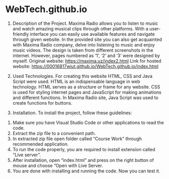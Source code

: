 # WebTech.github.io
1. Description of the Project.
Maxima Radio allows you to listen to music and watch amazing musical clips through other platforms. With a user-friendly interface you can easily use available features and navigate through given website. In the provided site you can also get acquainted with Maxima Radio company, delve into listening to music and enjoy music videos.
The design is taken from different screenshots in the internet. However, pages numbered as ‘1’, ‘2’ and ‘3’ were designed by myself.
Original website: https://maxima.uz/index2.html
Link for hosted website: https://00016817wiut.github.io/WebTech.github.io/index.html

2. Used Technologies.
For creating this website HTML, CSS and Java Script were used. HTML is an indispensable language in web technology. HTML serves as a structure or frame for any website. CSS is used for styling internet pages and JavaScript for making animations and different functions. In Maxima Radio site, Java Script was used to create functions for buttons.
3. Installation.
To install the project, follow these guidelines:
1) Make sure you have Visual Studio Code or other applications to read the code.
2) Extract the zip file to a convenient path.
4) In extracted zip file open folder called “Course Work” through recommended application. 
5) To run the code properly, you are required to install extension called “Live server”.
6) After installation, open “index.html” and press on the right button of mouse and choose “Open with Live Server.
7) You are done with installing and running the code. Now you can test it.
